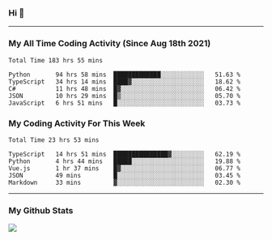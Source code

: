 ### Hi 🙂

---

### My All Time Coding Activity (Since Aug 18th 2021)
<!--START_SECTION:waka-all-->
```text
Total Time 183 hrs 55 mins

Python       94 hrs 58 mins  █████████████░░░░░░░░░░░░   51.63 % 
TypeScript   34 hrs 14 mins  ████▓░░░░░░░░░░░░░░░░░░░░   18.62 % 
C#           11 hrs 48 mins  █▓░░░░░░░░░░░░░░░░░░░░░░░   06.42 % 
JSON         10 hrs 29 mins  █▒░░░░░░░░░░░░░░░░░░░░░░░   05.70 % 
JavaScript   6 hrs 51 mins   █░░░░░░░░░░░░░░░░░░░░░░░░   03.73 % 
```
<!--END_SECTION:waka-all-->

### My Coding Activity For This Week
<!--START_SECTION:waka-week-->
```text
Total Time 23 hrs 53 mins

TypeScript   14 hrs 51 mins  ███████████████▓░░░░░░░░░   62.19 % 
Python       4 hrs 44 mins   █████░░░░░░░░░░░░░░░░░░░░   19.88 % 
Vue.js       1 hr 37 mins    █▓░░░░░░░░░░░░░░░░░░░░░░░   06.77 % 
JSON         49 mins         █░░░░░░░░░░░░░░░░░░░░░░░░   03.45 % 
Markdown     33 mins         ▓░░░░░░░░░░░░░░░░░░░░░░░░   02.30 % 
```
<!--END_SECTION:waka-week-->

---

### My Github Stats
[![](https://github-readme-stats.vercel.app/api?username=eroxl&count_private=true&show_icons=true&include_all_commits=true&theme=onedark)](https://github.com/Eroxl)
